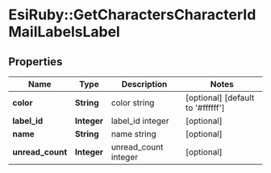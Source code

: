# EsiRuby::GetCharactersCharacterIdMailLabelsLabel

## Properties
Name | Type | Description | Notes
------------ | ------------- | ------------- | -------------
**color** | **String** | color string | [optional] [default to &#39;#ffffff&#39;]
**label_id** | **Integer** | label_id integer | [optional] 
**name** | **String** | name string | [optional] 
**unread_count** | **Integer** | unread_count integer | [optional] 


